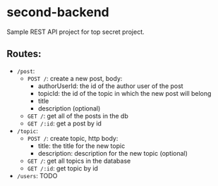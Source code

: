 # second-backend

Sample REST API project for top secret project.

## Routes:

- `/post`:
  - `POST /`: create a new post, body:
    - authorUserId: the id of the author user of the post
    - topicId: the id of the topic in which the new post will belong
    - title
    - description (optional)
  - `GET /`: get all of the posts in the db
  - `GET /:id`: get a post by id
- `/topic`:
  - `POST /`: create topic, http body:
    - title: the title for the new topic
    - description: description for the new topic (optional)
  - `GET /`: get all topics in the database
  - `GET /:id`: get topic by id
- `/users`:
  TODO
